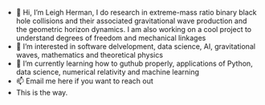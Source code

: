 - 👋 Hi, I’m Leigh Herman, I do research in extreme-mass ratio binary black hole collisions and their associated gravitational wave production and the geometric horizon dynamics. I am also working on a cool project to understand degrees of freedom and mechanical linkages
- 👀 I’m interested in software delvelopment, data science, AI, gravitational waves, mathematics and theoretical physics
- 🌱 I’m currently learning how to guthub properly, applications of Python, data science, numerical relativity and machine learning
- 📫 Email me here if you want to reach out
- This is the way.

<!---
Leigh-Herman/Leigh-Herman is a ✨ special ✨ repository because its `README.md` (this file) appears on your GitHub profile.
You can click the Preview link to take a look at your changes.
--->
